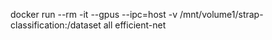 docker run --rm -it --gpus --ipc=host -v /mnt/volume1/strap-classification:/dataset all efficient-net